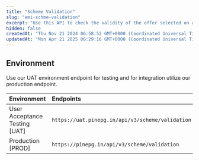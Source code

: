 ```yaml
---
title: "Scheme Validation"
slug: "emi-schme-validation"
excerpt: "Use this API to check the validity of the offer selected on a Card."
hidden: false
createdAt: "Thu Nov 21 2024 06:58:52 GMT+0000 (Coordinated Universal Time)"
updatedAt: "Mon Apr 21 2025 06:29:16 GMT+0000 (Coordinated Universal Time)"
---
```

## Environment

Use our UAT environment endpoint for testing and for integration utilize our production endpoint.

| Environment                   | Endpoints                                        |
| :---------------------------- | :----------------------------------------------- |
| User Acceptance Testing [UAT] | `https://uat.pinepg.in/api/v3/scheme/validation` |
| Production [PROD]             | `https://pinepg.in/api/v3/scheme/validation`     |
